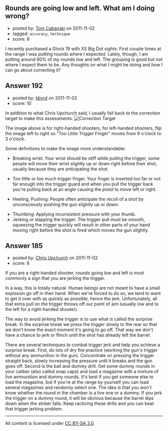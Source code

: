 ## Rounds are going low and left. What am I doing wrong?

- posted by: [Tom Cabanski](https://stackexchange.com/users/-1/128-tom-cabanski) on 2011-11-02
- tagged: `accuracy`, `technique`
- score: 8

I recently purchased a Glock 19 with XS Big Dot sights.  First couple times at the range I was putting rounds where I expected.  Lately, though, I am putting around 90% of my rounds low and left.  The grouping is good but not where I expect them to be.  Any thoughts on what I might be doing and how I can go about correcting it?


## Answer 192

- posted by: [kbyrd](https://stackexchange.com/users/-1/37-kbyrd) on 2011-11-02
- score: 10

<p>In addition to what Chris Upchurch said, I usually fall back to the correction target to make this assessments. <img src="http://i.stack.imgur.com/kUAGR.jpg" alt="Correction Target"> </p>

<p>The image above is for right-handed shooters, for left-handed shooters, flip the image left to right so "Too Little Trigger Finger" moves from 9 o'clock to 3 o'clock.</p>

<p>Some definitions to make the image more understandable: </p>

<ul>
<li><p>Breaking wrist: Your wrist should be stiff while pulling the trigger, some people will move their wrist slightly up or down right before their shot, usually because they are anticipating the shot.</p></li>
<li><p>Too little or too much trigger finger. Your finger is inserted too far or not far enough into the trigger guard and when you pull the trigger back you're pulling back at an angle causing the pistol to move left or right.</p></li>
<li><p>Heeling, Pushing: People often anticipate the recoil of a shot by unconsciously pushing the gun slightly up or down.</p></li>
<li>Thumbing: Applying inconsistent pressure with your thumb.</li>
<li>Jerking or slapping the trigger: The trigger pull must be smooth, squeezing the trigger quickly will result in other parts of your hand moving right before the shot is fired which moves the gun slightly. </li>
</ul>



## Answer 185

- posted by: [Chris Upchurch](https://stackexchange.com/users/-1/79-chris-upchurch) on 2011-11-02
- score: 8

If you are a right-handed shooter, rounds going low and left is most commonly a sign that you are jerking the trigger.  

In a way, this is totally natural.  Human beings are not meant to have a small explosion go off in their hand.  When we're forced to do so, we tend to want to get it over with as quickly as possible, hence the jerk.  Unfortunately, all that extra pull on the trigger throws off our point of aim (usually low and to the left for a right-handed shooter).

The way to avoid jerking the trigger is to use what is called the surprise break.  In the surprise break we press the trigger slowly to the rear so that we don't know the exact moment it's going to go off.  That way we don't have a chance to jerk or flinch until the shot has already left the barrel.

There are several techniques to combat trigger jerk and help you achieve a surprise break.  First, do lots of dry fire practice (working the gun's trigger without any ammunition in the gun).  Concentrate on pressing the trigger straight back, slowly increasing the pressure until it breaks and the gun goes off.  Second is the ball and dummy drill.  Get some dummy rounds in your caliber (also called snap caps) and load a magazine with a mixture of live ammunition and dummy rounds.  It's best if you get someone else to load the magazine, but if you're at the range by yourself you can load several magazines and randomly select one.  The idea is that you won't know whether the round in the chamber is a live one or a dummy.  If you jerk the trigger on a dummy round, it will be obvious because the barrel dips down when the striker falls.  Keep racticing these drills and you can beat that trigger jerking problem.



---

All content is licensed under [CC BY-SA 3.0](https://creativecommons.org/licenses/by-sa/3.0/).
